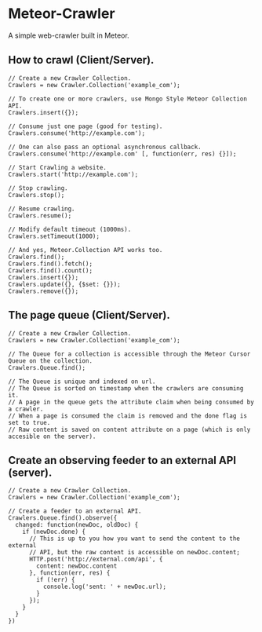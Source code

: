# Meteor-Crawler

A simple web-crawler built in Meteor.

## How to crawl (Client/Server).

    // Create a new Crawler Collection.
    Crawlers = new Crawler.Collection('example_com');

    // To create one or more crawlers, use Mongo Style Meteor Collection API.
    Crawlers.insert({});

    // Consume just one page (good for testing).
    Crawlers.consume('http://example.com');

    // One can also pass an optional asynchronous callback.
    Crawlers.consume('http://example.com' [, function(err, res) {}]);

    // Start Crawling a website.
    Crawlers.start('http://example.com');

    // Stop crawling.
    Crawlers.stop();

    // Resume crawling.
    Crawlers.resume();

    // Modify default timeout (1000ms).
    Crawlers.setTimeout(1000);

    // And yes, Meteor.Collection API works too.
    Crawlers.find();
    Crawlers.find().fetch();
    Crawlers.find().count();
    Crawlers.insert({});
    Crawlers.update({}, {$set: {}});
    Crawlers.remove({});

## The page queue (Client/Server).

    // Create a new Crawler Collection.
    Crawlers = new Crawler.Collection('example_com');

    // The Queue for a collection is accessible through the Meteor Cursor Queue on the collection.
    Crawlers.Queue.find();

    // The Queue is unique and indexed on url.
    // The Queue is sorted on timestamp when the crawlers are consuming it.
    // A page in the queue gets the attribute claim when being consumed by a crawler.
    // When a page is consumed the claim is removed and the done flag is set to true.
    // Raw content is saved on content attribute on a page (which is only accesible on the server).

## Create an observing feeder to an external API (server).

    // Create a new Crawler Collection.
    Crawlers = new Crawler.Collection('example_com');

    // Create a feeder to an external API.
    Crawlers.Queue.find().observe({
      changed: function(newDoc, oldDoc) {
        if (newDoc.done) {
          // This is up to you how you want to send the content to the external
          // API, but the raw content is accessible on newDoc.content;
          HTTP.post('http://external.com/api', {
            content: newDoc.content
          }, function(err, res) {
            if (!err) {
              console.log('sent: ' + newDoc.url);
            }
          });
        }
      }
    })
